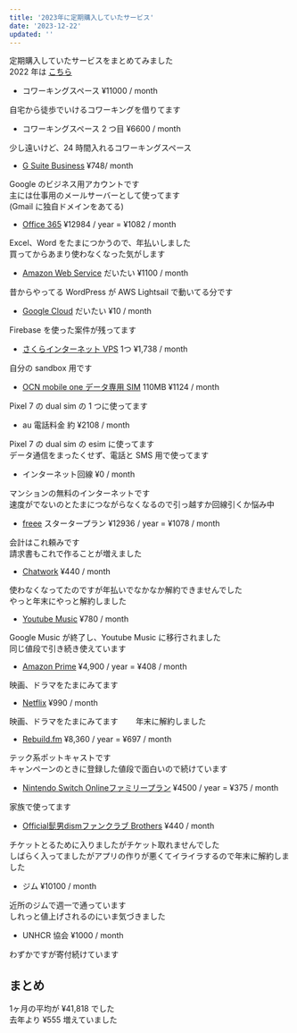 ```yaml
---
title: '2023年に定期購入していたサービス'
date: '2023-12-22'
updated: ''
---
```


定期購入していたサービスをまとめてみました  
2022 年は [こちら](https://blog.freks.jp/subscription-2022)  

- コワーキングスペース ¥11000 / month

自宅から徒歩でいけるコワーキングを借りてます

- コワーキングスペース 2 つ目 ¥6600 / month

少し遠いけど、24 時間入れるコワーキングスペース

- [G Suite Business](https://gsuite.google.co.jp/intl/ja/solutions/) ¥748/ month

Google のビジネス用アカウントです  
主には仕事用のメールサーバーとして使ってます  
(Gmail に独自ドメインをあてる)

- [Office 365](https://www.office.com/?omkt=ja-jp) ¥12984 / year = ¥1082 / month

Excel、Word をたまにつかうので、年払いしました  
買ってからあまり使わなくなった気がします

- [Amazon Web Service](https://aws.amazon.com/jp/) だいたい ¥1100 / month

昔からやってる WordPress が AWS Lightsail で動いてる分です

- [Google Cloud](https://cloud.google.com/) だいたい ¥10 / month

Firebase を使った案件が残ってます

- [さくらインターネット VPS](https://vps.sakura.ad.jp/) 1つ ¥1,738 / month

自分の sandbox 用です

- [OCN mobile one データ専用 SIM](https://www.ntt.com/personal/services/mobile/one/sim.html) 110MB ¥1124 / month

Pixel 7 の dual sim の 1 つに使ってます  

- au 電話料金 約 ¥2108 / month

Pixel 7 の dual sim の esim に使ってます  
データ通信をまったくせず、電話と SMS 用で使ってます

- インターネット回線 ¥0 / month

マンションの無料のインターネットです  
速度がでないのとたまにつながらなくなるので引っ越すか回線引くか悩み中

- [freee](https://www.freee.co.jp/) スタータープラン ¥12936 / year = ¥1078 / month

会計はこれ頼みです  
請求書もこれで作ることが増えました

- [Chatwork](https://go.chatwork.com/ja/) ¥440 / month

使わなくなってたのですが年払いでなかなか解約できませんでした  
やっと年末にやっと解約しました  

- [Youtube Music](https://play.google.com/music/) ¥780 / month

Google Music が終了し、Youtube Music に移行されました  
同じ値段で引き続き使えています

- [Amazon Prime](https://www.amazon.co.jp/amazonprime) ¥4,900 / year = ¥408 / month

映画、ドラマをたまにみてます

- [Netflix](https://www.netflix.com/jp/) ¥990 / month

映画、ドラマをたまにみてます　　
年末に解約しました

- [Rebuild.fm](https://rebuild.fm/) ¥8,360 / year = ¥697 / month

テック系ポットキャストです  
キャンペーンのときに登録した値段で面白いので続けています

- [Nintendo Switch Onlineファミリープラン](https://www.nintendo.co.jp/support/switch/nintendo_switch_online/02.html) ¥4500 / year = ¥375 / month

家族で使ってます

- [Official髭男dismファンクラブ Brothers](https://higedan.com/fanclub/) ¥440 / month

チケットとるために入りましたがチケット取れませんでした  
しばらく入ってましたがアプリの作りが悪くてイライラするので年末に解約しました  

- ジム ¥10100 / month

近所のジムで週一で通っています  
しれっと値上げされるのにいま気づきました

- UNHCR 協会 ¥1000 / month

わずかですが寄付続けています

## まとめ

1ヶ月の平均が ¥41,818 でした  
去年より ¥555 増えていました

